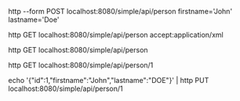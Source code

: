 

http --form POST localhost:8080/simple/api/person firstname='John' lastname='Doe'

http GET localhost:8080/simple/api/person accept:application/xml

http GET localhost:8080/simple/api/person

http GET localhost:8080/simple/api/person/1

echo '{"id":1,"firstname":"John","lastname":"DOE"}' | http PUT localhost:8080/simple/api/person/1